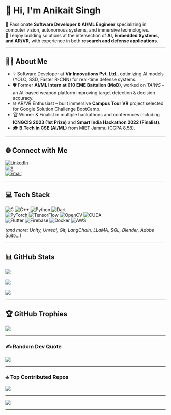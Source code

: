 # 👋 Hi, I'm Anikait Singh  

🎯 Passionate **Software Developer & AI/ML Engineer** specializing in computer vision, autonomous systems, and immersive technologies.  
🚀 I enjoy building solutions at the intersection of **AI, Embedded Systems, and AR/VR**, with experience in both **research and defense applications**.  

---

## 👨‍💻 About Me  
- 💡 Software Developer at **Vir Innovations Pvt. Ltd.**, optimizing AI models (YOLO, SSD, Faster R-CNN) for real-time defense systems.  
- 🛡️ Former **AI/ML Intern at 610 EME Battalion (MoD)**, worked on *TAIWS* – an AI-based weapon platform improving target detection & decision accuracy.  
- 🌐 AR/VR Enthusiast – built immersive **Campus Tour VR** project selected for Google Solution Challenge BootCamp.  
- 🏆 Winner & Finalist in multiple hackathons and conferences including **ICNGCIS 2023 (1st Prize)** and **Smart India Hackathon 2022 (Finalist)**.  
- 🎓 **B.Tech in CSE (AI/ML)** from MIET Jammu (CGPA 8.58).  

---

## 🌐 Connect with Me  
[![LinkedIn](https://img.shields.io/badge/LinkedIn-%230077B5.svg?logo=linkedin&logoColor=white)](https://linkedin.com/in/anikait-singh007)  
[![X](https://img.shields.io/badge/X-black.svg?logo=X&logoColor=white)](https://x.com/anikait_v)  
[![Email](https://img.shields.io/badge/Email-D14836?logo=gmail&logoColor=white)](mailto:anikait7298@gmail.com)  

---

## 💻 Tech Stack  
![C](https://img.shields.io/badge/c-%2300599C.svg?style=for-the-badge&logo=c&logoColor=white) 
![C++](https://img.shields.io/badge/c++-%2300599C.svg?style=for-the-badge&logo=c%2B%2B&logoColor=white) 
![Python](https://img.shields.io/badge/python-3670A0?style=for-the-badge&logo=python&logoColor=ffdd54) 
![Dart](https://img.shields.io/badge/dart-%230175C2.svg?style=for-the-badge&logo=dart&logoColor=white)  
![PyTorch](https://img.shields.io/badge/PyTorch-%23EE4C2C.svg?style=for-the-badge&logo=PyTorch&logoColor=white) 
![TensorFlow](https://img.shields.io/badge/TensorFlow-%23FF6F00.svg?style=for-the-badge&logo=TensorFlow&logoColor=white) 
![OpenCV](https://img.shields.io/badge/opencv-%23white.svg?style=for-the-badge&logo=opencv&logoColor=white) 
![CUDA](https://img.shields.io/badge/CUDA-%230076A8.svg?style=for-the-badge&logo=nvidia&logoColor=white)  
![Flutter](https://img.shields.io/badge/Flutter-%2302569B.svg?style=for-the-badge&logo=Flutter&logoColor=white) 
![Firebase](https://img.shields.io/badge/firebase-a08021?style=for-the-badge&logo=firebase&logoColor=ffcd34) 
![Docker](https://img.shields.io/badge/Docker-2496ED?style=for-the-badge&logo=docker&logoColor=white) 
![AWS](https://img.shields.io/badge/AWS-%23FF9900.svg?style=for-the-badge&logo=amazon-aws&logoColor=white)  

*(and more: Unity, Unreal, Git, LangChain, LLaMA, SQL, Blender, Adobe Suite...)*  

---

## 📊 GitHub Stats  
![](https://github-readme-stats.vercel.app/api?username=AnikaitOO7&theme=transparent&hide_border=false&include_all_commits=true&count_private=true)<br/>  
![](https://nirzak-streak-stats.vercel.app/?user=AnikaitOO7&theme=transparent&hide_border=false)<br/>  
![](https://github-readme-stats.vercel.app/api/top-langs/?username=AnikaitOO7&theme=transparent&hide_border=false&include_all_commits=true&count_private=true&layout=compact)  

---

## 🏆 GitHub Trophies  
![](https://github-profile-trophy.vercel.app/?username=AnikaitOO7&theme=transparent&no-frame=false&no-bg=false&margin-w=4)  

---

### ✍️ Random Dev Quote  
![](https://quotes-github-readme.vercel.app/api?type=horizontal&theme=radical)  

---

### 🔝 Top Contributed Repos  
![](https://github-contributor-stats.vercel.app/api?username=AnikaitOO7&limit=5&theme=dark&combine_all_yearly_contributions=true)  

---

[![](https://visitcount.itsvg.in/api?id=AnikaitOO7&icon=0&color=7)](https://visitcount.itsvg.in)  

---
